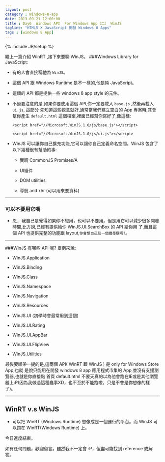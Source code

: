 ```yaml
---
layout: post
category : Windows-8-app
date: 2013-09-21 12:00:00
title : Day6  Windows API  For Windows App（二） WinJS
tagline: "HTML5 X JavaScript 開發 Windows 8 Apps"
tags : [windows 8 App]
---
```

{% include JB/setup %}

繼上一篇介紹 WinRT ,接下來要聊 WinJS。
###Windows Library for JavaScript:
* 有的人會直接稱他為 `WinJS`。
* 這個 API 跟 Windows Runtime 是不一樣的,他是純 JavaScript。
* 這類的 API 都是提供一些 windows 8 app style 的元件。
* 不過要注意的是,如果你要使用這個 API,你一定要載入 `base.js` ,然後再載入 `ui.js`, 這部分 先知道這些觀念就好,通常當我們建立空白的 App 專案時,其會幫你產生 `default.html` 這個檔案,裡面已經幫你寫好了,像這樣:

	```<script href="//Microsoft.WinJS.1.0/js/base.js"></script>```
	
	```<script href="//Microsoft.WinJS.1.0/js/ui.js"></script>```

		
* WinJS 可以讓你自己擴充功能,它可以讓你自己定義命名空間。WinJS 包含了以下幾種很有幫助的事:
	* 實踐 CommonJS Promises/A
	* UI組件
	* DOM utilities
	* 導航 and xhr (可以用來要資料)
---

### 可以不要用它嗎

* 恩… 我自己是覺得如果你不想用，也可以不要用。但是用它可以減少很多開發時間,比方說,已經有提供給你 WinJS.UI.SearchBox 的 API 給你用 了,而且這個 API 也提供完整的功能跟 layout,`你會想自己刻一個搜尋框嗎?`。

---
###WinJS 有哪些 API 呢? 舉例來說:
    
* WinJS.Application

* WinJS.Binding

* WinJS.Class

* WinJS.Namespace

* WinJS.Navigation

* WinJS.Resources
* WinJS.UI (初學時會最常用到這個)
* WinJS.UI.Rating
* WinJS.UI.AppBar
* WinJS.UI.FlipView
* WinJS.Utilities

<p>最後要順帶一提的是,這兩個 API( WinRT 跟 WinJS ) 是 only for Windows Store App,也就 是說只能用在開發 windows 8 app 應用程式市集的 App,並沒有支援瀏覽器,也就是你直接點 首頁 default.html 不要天真的以為他會跑在IE或是其他瀏覽器上:P(因為我做過這種蠢事XD，也不至於不能跑啦，只是不會是你想像的樣子)。</p>

---

## WinRT v.s WinJS
* 可以把 WinRT (Windows Runtime) 想像成是一個運行的平台。而 WinJS 可以跑在 WinRT(Windows Runtime) 上。


今日進度結束。

如有任何問題，歡迎留言。雖然我不一定會 :P，但盡可能找到 reference 或解答。

